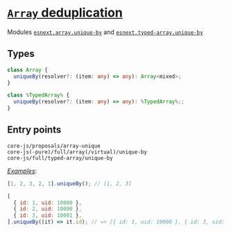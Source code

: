 # [`Array` deduplication](https://github.com/tc39/proposal-array-unique)

Modules [`esnext.array.unique-by`](/packages/core-js/modules/esnext.array.unique-by.js) and [`esnext.typed-array.unique-by`](/packages/core-js/modules/esnext.typed-array.unique-by.js)

## Types

```ts
class Array {
  uniqueBy(resolver?: (item: any) => any): Array<mixed>;
}

class %TypedArray% {
  uniqueBy(resolver?: (item: any) => any): %TypedArray%;;
}
```

## Entry points



```
core-js/proposals/array-unique
core-js(-pure)/full/array(/virtual)/unique-by
core-js/full/typed-array/unique-by
```

[_Examples_](https://is.gd/lilNPu):

```js
[1, 2, 3, 2, 1].uniqueBy(); // [1, 2, 3]

[
  { id: 1, uid: 10000 },
  { id: 2, uid: 10000 },
  { id: 3, uid: 10001 },
].uniqueBy((it) => it.id); // => [{ id: 1, uid: 10000 }, { id: 3, uid: 10001 }]
```
